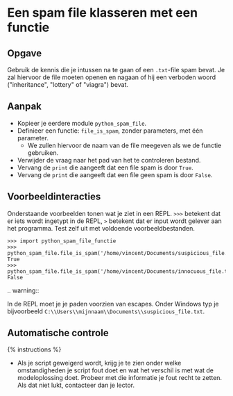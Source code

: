 # Een spam file klasseren met een functie

## Opgave
Gebruik de kennis die je intussen na te gaan of een `.txt`-file spam bevat. Je zal hiervoor de file moeten openen en nagaan of hij een verboden woord ("inheritance", "lottery" of "viagra") bevat.

## Aanpak
- Kopieer je eerdere module `python_spam_file`.
- Definieer een functie: `file_is_spam`, zonder parameters, met één parameter.
  - We zullen hiervoor de naam van de file meegeven als we de functie gebruiken.
- Verwijder de vraag naar het pad van het te controleren bestand.
- Vervang de `print` die aangeeft dat een file spam is door `True`.
- Vervang de `print` die aangeeft dat een file geen spam is door `False`.

## Voorbeeldinteracties
Onderstaande voorbeelden tonen wat je ziet in een REPL. `>>>` betekent dat er iets wordt ingetypt in de REPL, `>` betekent dat er input wordt gelever aan het programma. Test zelf uit met voldoende voorbeeldbestanden.

```text
>>> import python_spam_file_functie
>>> python_spam_file.file_is_spam('/home/vincent/Documents/suspicious_file.txt')
True
>>> python_spam_file.file_is_spam('/home/vincent/Documents/innocuous_file.txt')
False
```

.. warning::

   In de REPL moet je je paden voorzien van escapes. Onder Windows typ je bijvoorbeeld `C:\\Users\\mijnnaam\\Documents\\suspicious_file.txt`.

## Automatische controle
{% instructions %}

- Als je script geweigerd wordt, krijg je te zien onder welke omstandigheden je script fout doet en wat het verschil is met wat de modeloplossing doet. Probeer met die informatie je fout recht te zetten. Als dat niet lukt, contacteer dan je lector.
